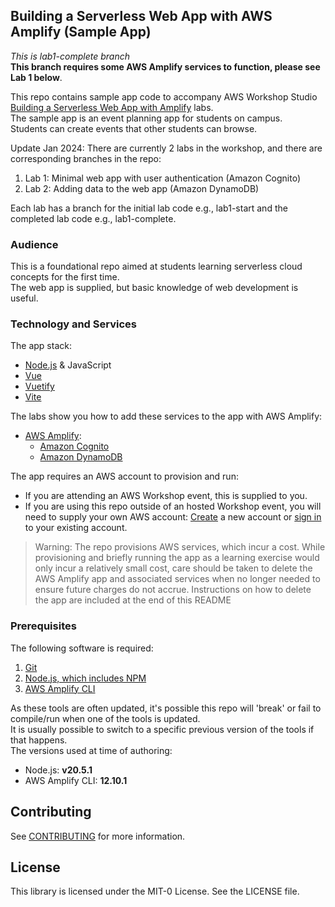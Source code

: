 ## Building a Serverless Web App with AWS Amplify (Sample App)

*This is lab1-complete branch*  
**This branch requires some AWS Amplify services to function, please see Lab 1 below**.

This repo contains sample app code to accompany AWS Workshop Studio [Building a Serverless Web App with Amplify](https://catalog.us-east-1.prod.workshops.aws/workshops/1665a9b6-958b-4b70-ba52-14127b8fa99f/en-US) labs.   
The sample app is an event planning app for students on campus.   
Students can create events that other students can browse.   

Update Jan 2024:
There are currently 2 labs in the workshop, and there are corresponding branches in the repo:
1. Lab 1: Minimal web app with user authentication (Amazon Cognito)
2. Lab 2: Adding data to the web app (Amazon DynamoDB)

Each lab has a branch for the initial lab code e.g., lab1-start and the completed lab code e.g., lab1-complete.

### Audience
This is a foundational repo aimed at students learning serverless cloud concepts for the first time.  
The web app is supplied, but basic knowledge of web development is useful.  

### Technology and Services
The app stack:
* [Node.js](https://nodejs.org/) & JavaScript
* [Vue](https://vuejs.org/)
* [Vuetify](https://vuetifyjs.com/)
* [Vite](https://vitejs.dev/)

The labs show you how to add these services to the app with AWS Amplify:
* [AWS Amplify](https://aws.amazon.com/amplify/):
    * [Amazon Cognito](https://aws.amazon.com/cognito/)     
    * [Amazon DynamoDB](https://aws.amazon.com/dynamodb/)     

The app requires an AWS account to provision and run:
* If you are attending an AWS Workshop event, this is supplied to you. 
* If you are using this repo outside of an hosted Workshop event, you will need to supply your own AWS account: [Create](https://aws.amazon.com/resources/create-account/) a new account or [sign in](https://aws.amazon.com/console/) to your existing account.

> Warning: The repo provisions AWS services, which incur a cost. While provisioning and briefly running the app as a learning exercise would only incur a relatively small cost, care should be taken to delete the AWS Amplify app and associated services when no longer needed to ensure future charges do not accrue. Instructions on how to delete the app are included at the end of this README

### Prerequisites
The following software is required:
1. [Git](https://git-scm.com/)
1. [Node.js, which includes NPM](https://nodejs.org/en/download)
1. [AWS Amplify CLI](https://docs.amplify.aws/cli/start/install/)

As these tools are often updated, it's possible this repo will 'break' or fail to compile/run when one of the tools is updated.  
It is usually possible to switch to a specific previous version of the tools if that happens.  
The versions used at time of authoring:
* Node.js: **v20.5.1**   
* AWS Amplify CLI: **12.10.1**

## Contributing

See [CONTRIBUTING](CONTRIBUTING.md#security-issue-notifications) for more information.

## License

This library is licensed under the MIT-0 License. See the LICENSE file.

